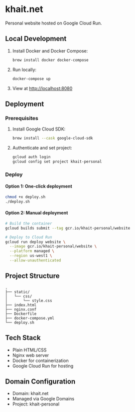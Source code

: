 # khait.net

Personal website hosted on Google Cloud Run.

## Local Development

1. Install Docker and Docker Compose:

   ```bash
   brew install docker docker-compose
   ```

2. Run locally:

   ```bash
   docker-compose up
   ```

3. View at <http://localhost:8080>

## Deployment

### Prerequisites

1. Install Google Cloud SDK:

   ```bash
   brew install --cask google-cloud-sdk
   ```

2. Authenticate and set project:

   ```bash
   gcloud auth login
   gcloud config set project khait-personal
   ```

### Deploy

#### Option 1: One-click deployment

```bash
chmod +x deploy.sh
./deploy.sh
```

#### Option 2: Manual deployment

```bash
# Build the container
gcloud builds submit --tag gcr.io/khait-personal/website

# Deploy to Cloud Run
gcloud run deploy website \
  --image gcr.io/khait-personal/website \
  --platform managed \
  --region us-west1 \
  --allow-unauthenticated
```

## Project Structure

```
.
├── static/
│   └── css/
│       └── style.css
├── index.html
├── nginx.conf
├── Dockerfile
├── docker-compose.yml
└── deploy.sh
```

## Tech Stack

- Plain HTML/CSS
- Nginx web server
- Docker for containerization
- Google Cloud Run for hosting

## Domain Configuration

- Domain: khait.net
- Managed via Google Domains
- Project: khait-personal
